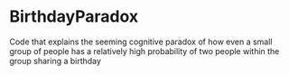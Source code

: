 # BirthdayParadox
Code that explains the seeming cognitive paradox of how even a small group of people has a relatively high probability of two people within the group sharing a birthday
